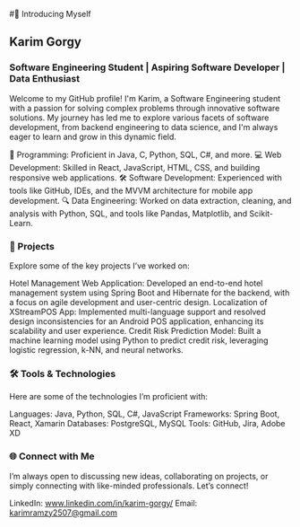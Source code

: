 #👋 Introducing Myself 
## Karim Gorgy
### Software Engineering Student | Aspiring Software Developer | Data Enthusiast

Welcome to my GitHub profile! I'm Karim, a Software Engineering student with a passion for solving complex problems through innovative software solutions. My journey has led me to explore various facets of software development, from backend engineering to data science, and I'm always eager to learn and grow in this dynamic field.

🌟 Programming: Proficient in Java, C, Python, SQL, C#, and more.
💻 Web Development: Skilled in React, JavaScript, HTML, CSS, and building responsive web applications.
🛠️ Software Development: Experienced with tools like GitHub, IDEs, and the MVVM architecture for mobile app development.
🔍 Data Engineering: Worked on data extraction, cleaning, and analysis with Python, SQL, and tools like Pandas, Matplotlib, and Scikit-Learn.
### 🚀 Projects
Explore some of the key projects I’ve worked on:

Hotel Management Web Application: Developed an end-to-end hotel management system using Spring Boot and Hibernate for the backend, with a focus on agile development and user-centric design.
Localization of XStreamPOS App: Implemented multi-language support and resolved design inconsistencies for an Android POS application, enhancing its scalability and user experience.
Credit Risk Prediction Model: Built a machine learning model using Python to predict credit risk, leveraging logistic regression, k-NN, and neural networks.
### 🛠️ Tools & Technologies
Here are some of the technologies I’m proficient with:

Languages: Java, Python, SQL, C#, JavaScript
Frameworks: Spring Boot, React, Xamarin
Databases: PostgreSQL, MySQL
Tools: GitHub, Jira, Adobe XD
### 🌐 Connect with Me
I’m always open to discussing new ideas, collaborating on projects, or simply connecting with like-minded professionals. Let’s connect!

LinkedIn: www.linkedin.com/in/karim-gorgy/
Email: karimramzy2507@gmail.com
